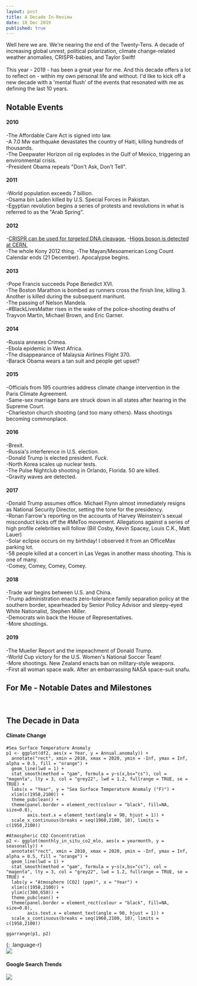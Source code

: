 ```yaml
---
layout: post
title: A Decade In-Review
date: 18 Dec 2019
published: true
---
```

Well here we are. We're nearing the end of the Twenty-Tens. A decade of increasing global unrest, political polarization, climate change-related weather anomalies, CRISPR-babies, and Taylor Swift!
<br><br>
This year - 2019 - has been a great year for me. And this decade offers a lot to reflect on - within my own personal life and without. I'd like to kick off a new decade with a 'mental flush' of the events that resonated with me as defining the last 10 years. 
<br>
## Notable Events
#### 2010 <br>
-The Affordable Care Act is signed into law. <br>
-A 7.0 Mw earthquake devastates the country of Haiti, killing hundreds of thousands.<br>
-The Deepwater Horizon oil rig explodes in the Gulf of Mexico, triggering an environmental crisis.<br> 
-President Obama repeals "Don't Ask, Don't Tell".<br>
#### 2011<br>
-World population exceeds 7 billion.<br>
-Osama bin Laden killed by U.S. Special Forces in Pakistan. <br>
-Egyptian revolution begins a series of protests and revolutions in what is referred to as the "Arab Spring".<br>
#### 2012<br>
-[CRISPR can be used for *targeted* DNA cleavage.](https://github.com/andrewrlynch/andrewrlynch.github.io/blob/master/Jinek-et-al.-2012.pdf)
-[Higgs boson is detected at CERN.](https://www.nytimes.com/2012/07/05/science/cern-physicists-may-have-discovered-higgs-boson-particle.html)<br>
-The whole Kony 2012 thing.
-The Mayan/Mesoamerican Long Count Calendar ends (21 December). Apocalypse begins. <br>
#### 2013 <br>
-Pope Francis succeeds Pope Benedict XVI. <br>
-The Boston Marathon is bombed as runners cross the finish line, killing 3. Another is killed during the subsequent manhunt. <br>
-The passing of Nelson Mandela. <br>
-#BlackLivesMatter rises in the wake of the police-shooting deaths of Trayvon Martin, Michael Brown, and Eric Garner. <br> 
#### 2014 <br>
-Russia annexes Crimea. <br>
-Ebola epidemic in West Africa. <br>
-The disappearance of Malaysia Airlines Flight 370. <br>
-Barack Obama wears a tan suit and people get upset? <br>
#### 2015 <br>
-Officials from 195 countries address climate change intervention in the Paris Climate Agreement. <br>
-Same-sex marriage bans are struck down in all states after hearing in the Supreme Court.  <br>
-Charleston church shooting (and too many others). Mass shootings becoming commonplace. <br>
#### 2016 <br>
-Brexit. <br>
-Russia's interference in U.S. election. <br>
-Donald Trump is elected president. *Fuck*. <br>
-North Korea scales up nuclear tests. <br>
-The Pulse Nightclub shooting in Orlando, Florida. 50 are killed. <br>
-Gravity waves are detected. <br>
#### 2017 <br>
-Donald Trump assumes office. Michael Flynn almost immediately resigns as National Security Director, setting the tone for the presidency. <br>
-Ronan Farrow's reporting on the accounts of Harvey Weinstein's sexual misconduct kicks off the #MeToo movement. Allegations against a series of high profile celebrities will follow (Bill Cosby, Kevin Spacey, Louis C.K., Matt Lauer) <br>
-Solar eclipse occurs on my birthday! I observed it from an OfficeMax parking lot. <br>
-58 people killed at a concert in Las Vegas in another mass shooting. This is one of many. <br>
-Comey, Comey, Comey, Comey. <br>
#### 2018 <br>
-Trade war begins between U.S. and China. <br>
-Trump administration enacts zero-tolerance family separation policy at the southern border, spearheaded by Senior Policy Advisor and sleepy-eyed White Nationalist, Stephen Miller. <br>
-Democrats win back the House of Representatives. <br>
-More shootings.
#### 2019 <br>
-The Mueller Report and the impeachment of Donald Trump. <br>
-World Cup victory for the U.S. Women's National Soccer Team! <br>
-More shootings. New Zealand enacts ban on military-style weapons.<br>
-First all woman space walk. After an embarrassing NASA space-suit snafu. <br>


## For Me - Notable Dates and Milestones
<br>

## The Decade in Data
#### Climate Change
~~~
#Sea Surface Temperature Anomaly
p1 <- ggplot(df2, aes(x = Year, y = Annual.anomaly)) + 
  annotate("rect", xmin = 2010, xmax = 2020, ymin = -Inf, ymax = Inf, alpha = 0.5, fill = "orange") +
  geom_line(lwd = 1) + 
  stat_smooth(method = "gam", formula = y~s(x,bs="cs"), col = "magenta", lty = 3, col = "grey22", lwd = 1.2, fullrange = TRUE, se = TRUE) + 
  labs(x = "Year", y = "Sea Surface Temperature Anomaly (°F)") + 
  xlim(c(1958,2100)) + 
  theme_pubclean() + 
  theme(panel.border = element_rect(colour = "black", fill=NA, size=0.8),
        axis.text.x = element_text(angle = 90, hjust = 1)) + 
  scale_x_continuous(breaks = seq(1960,2100, 10), limits = c(1958,2100))
  
#Atmospheric CO2 Concentration
p2 <- ggplot(monthly_in_situ_co2_mlo, aes(x = yearmonth, y = seasonally)) + 
  annotate("rect", xmin = 2010, xmax = 2020, ymin = -Inf, ymax = Inf, alpha = 0.5, fill = "orange") + 
  geom_line(lwd = 1) + 
  stat_smooth(method = "gam", formula = y~s(x,bs="cs"), col = "magenta", lty = 3, col = "grey22", lwd = 1.2, fullrange = TRUE, se = TRUE) +
  labs(y = "Atmosphere [CO2] (ppm)", x = "Year") + 
  xlim(c(1958,2100)) + 
  ylim(c(300,650)) +
  theme_pubclean() + 
  theme(panel.border = element_rect(colour = "black", fill=NA, size=0.8),
        axis.text.x = element_text(angle = 90, hjust = 1)) + 
  scale_x_continuous(breaks = seq(1960,2100, 10), limits = c(1958,2100))

ggarrange(p1, p2)
~~~
{: .language-r}
<br>
![](/images/Climate.png)
<br>
#### Google Search Trends
![](/images/Trends.png)
